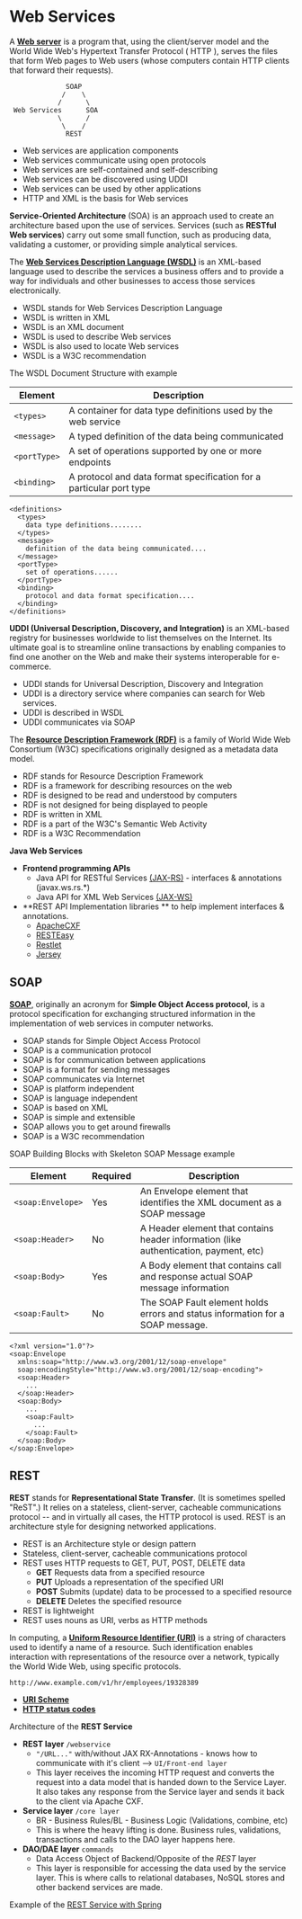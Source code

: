 # Web Services

A [**Web server**](http://www.w3schools.com/webservices/default.asp) is a program that, using the client/server model and the World Wide Web's Hypertext Transfer Protocol ( HTTP ), serves the files that form Web pages to Web users (whose computers contain HTTP clients that forward their requests).

                  SOAP
                 /    \
                /      \
     Web Services      SOA
                \      /
                 \    /
                  REST

- Web services are application components
- Web services communicate using open protocols
- Web services are self-contained and self-describing
- Web services can be discovered using UDDI
- Web services can be used by other applications
- HTTP and XML is the basis for Web services

**Service-Oriented Architecture** (SOA) is an approach used to create an architecture based upon the use of services. Services (such as **RESTful Web services**) carry out some small function, such as producing data, validating a customer, or providing simple analytical services.

The [**Web Services Description Language (WSDL)**](http://www.w3schools.com/webservices/ws_wsdl_intro.asp) is an XML-based language used to describe the services a business offers and to provide a way for individuals and other businesses to access those services electronically.

- WSDL stands for Web Services Description Language
- WSDL is written in XML
- WSDL is an XML document
- WSDL is used to describe Web services
- WSDL is also used to locate Web services
- WSDL is a W3C recommendation

The WSDL Document Structure with example

Element	     | Description
-------------|--------------------------------------------------------------------
`<types>`	   | A container for data type definitions used by the web service
`<message>`	 | A typed definition of the data being communicated
`<portType>` | A set of operations supported by one or more endpoints
`<binding>`	 | A protocol and data format specification for a particular port type

```
<definitions>
  <types>
    data type definitions........
  </types>
  <message>
    definition of the data being communicated....
  </message>
  <portType>
    set of operations......
  </portType>
  <binding>
    protocol and data format specification....
  </binding>
</definitions>
```

**UDDI (Universal Description, Discovery, and Integration)** is an XML-based registry for businesses worldwide to list themselves on the Internet. Its ultimate goal is to streamline online transactions by enabling companies to find one another on the Web and make their systems interoperable for e-commerce.

- UDDI stands for Universal Description, Discovery and Integration
- UDDI is a directory service where companies can search for Web services.
- UDDI is described in WSDL
- UDDI communicates via SOAP

The [**Resource Description Framework (RDF)**](http://www.w3schools.com/webservices/ws_rdf_intro.asp) is a family of World Wide Web Consortium (W3C) specifications originally designed as a metadata data model.

- RDF stands for Resource Description Framework
- RDF is a framework for describing resources on the web
- RDF is designed to be read and understood by computers
- RDF is not designed for being displayed to people
- RDF is written in XML
- RDF is a part of the W3C's Semantic Web Activity
- RDF is a W3C Recommendation

**Java Web Services**
  - **Frontend programming APIs**
    - Java API for RESTful Services [(JAX-RS)](https://jax-rs-spec.java.net/) - interfaces & annotations (javax.ws.rs.*)
    - Java API for XML Web Services [(JAX-WS)](https://jax-ws.java.net/)
  - **REST API Implementation libraries ** to help implement interfaces & annotations.
    - [ApacheCXF]()
    - [RESTEasy](http://resteasy.jboss.org/)
    - [Restlet](https://restlet.com/)
    - [Jersey](https://jersey.java.net/)

## SOAP

[**SOAP**](http://www.w3schools.com/webservices/ws_soap_intro.asp), originally an acronym for **Simple Object Access protocol**, is a protocol specification for exchanging structured information in the implementation of web services in computer networks.

- SOAP stands for Simple Object Access Protocol
- SOAP is a communication protocol
- SOAP is for communication between applications
- SOAP is a format for sending messages
- SOAP communicates via Internet
- SOAP is platform independent
- SOAP is language independent
- SOAP is based on XML
- SOAP is simple and extensible
- SOAP allows you to get around firewalls
- SOAP is a W3C recommendation

SOAP Building Blocks with Skeleton SOAP Message example

Element	          | Required | Description
------------------|----------|--------------------------------------------------------------------------------------
`<soap:Envelope>` | Yes      | An Envelope element that identifies the XML document as a SOAP message
`<soap:Header>`	  | No       | A Header element that contains header information (like authentication, payment, etc)
`<soap:Body>`     | Yes      | A Body element that contains call and response actual SOAP message information
`<soap:Fault>`	  | No       | The SOAP Fault element holds errors and status information for a SOAP message.

```
<?xml version="1.0"?>
<soap:Envelope
  xmlns:soap="http://www.w3.org/2001/12/soap-envelope"
  soap:encodingStyle="http://www.w3.org/2001/12/soap-encoding">
  <soap:Header>
    ...
  </soap:Header>
  <soap:Body>
    ...
    <soap:Fault>
      ...
    </soap:Fault>
  </soap:Body>
</soap:Envelope>
```

## REST

**REST** stands for **Representational State Transfer**. (It is sometimes spelled "ReST".) It relies on a stateless, client-server, cacheable communications protocol -- and in virtually all cases, the HTTP protocol is used. REST is an architecture style for designing networked applications.

- REST is an Architecture style or design pattern
- Stateless, client-server, cacheable communications protocol
- REST uses HTTP requests to GET, PUT, POST, DELETE data
  - **GET** Requests data from a specified resource
  - **PUT**	Uploads a representation of the specified URI
  - **POST** Submits (update) data to be processed to a specified resource
  - **DELETE** Deletes the specified resource
- REST is lightweight
- REST uses nouns as URI, verbs as HTTP methods

In computing, a [**Uniform Resource Identifier (URI)**](http://en.wikipedia.org/wiki/Uniform_resource_identifier) is a string of characters used to identify a name of a resource. Such identification enables interaction with representations of the resource over a network, typically the World Wide Web, using specific protocols.

```
http://www.example.com/v1/hr/employees/19328389
```

- [**URI Scheme**](http://en.wikipedia.org/wiki/URI_scheme)
- [**HTTP status codes**](http://en.wikipedia.org/wiki/List_of_HTTP_status_codes)

Architecture of the **REST Service**

- **REST layer** `/webservice` 
  - `"/URL..."` with/without JAX RX-Annotations - knows how to communicate with it's client --> `UI/Front-end layer`
  - This layer receives the incoming HTTP request and converts the request into a data model that is handed down to the Service Layer. It also takes any response from the Service layer and sends it back to the client via Apache CXF.
- **Service layer** `/core layer`
  - BR - Business Rules/BL - Business Logic (Validations, combine, etc) 
  - This is where the heavy lifting is done. Business rules, validations, transactions and calls to the DAO layer happens here.
- **DAO/DAE layer** `commands`
  - Data Access Object of Backend/Opposite of the *REST* layer
  - This layer is responsible for accessing the data used by the service layer. This is where calls to relational databases, NoSQL stores and other backend services are made.

Example of the [REST Service with Spring](https://github.com/valerysamovich/blueprint)




        
